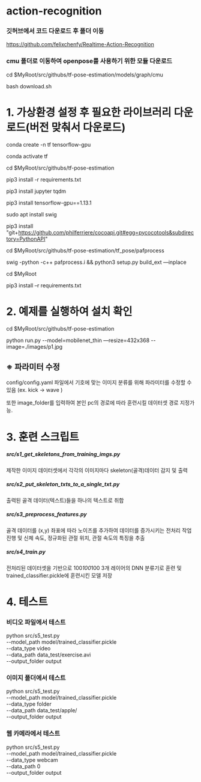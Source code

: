 # action-recognition


### 깃허브에서 코드 다운로드 후 폴더 이동 
https://github.com/felixchenfy/Realtime-Action-Recognition

### cmu 폴더로 이동하여 openpose를 사용하기 위한 모듈 다운로드
cd $MyRoot/src/githubs/tf-pose-estimation/models/graph/cmu  

bash download.sh 

# 1. 가상환경 설정 후 필요한 라이브러리 다운로드(버전 맞춰서 다운로드)
conda create -n tf tensorflow-gpu

conda activate tf

cd $MyRoot/src/githubs/tf-pose-estimation

pip3 install -r requirements.txt

pip3 install jupyter tqdm

pip3 install tensorflow-gpu==1.13.1

sudo apt install swig

pip3 install "git+https://github.com/philferriere/cocoapi.git#egg=pycocotools&subdirectory=PythonAPI"

cd $MyRoot/src/githubs/tf-pose-estimation/tf_pose/pafprocess

swig -python -c++ pafprocess.i && python3 setup.py build_ext —inplace

cd $MyRoot

pip3 install –r requirements.txt

# 2. 예제를 실행하여 설치 확인

cd $MyRoot/src/githubs/tf-pose-estimation

python run.py --model=mobilenet_thin —resize=432x368 --image=./images/p1.jpg

## ※ 파라미터 수정
config/config.yaml 파일에서 기호에 맞는 이미지 분류를 위해 파라미터를 수정할 수 있음 (ex. kick -> wave )

또한 image_folder를 입력하여 본인 pc의 경로에 따라 훈련시킬 데이터셋 경로 지정가능.   

# 3. 훈련 스크립트

##### src/s1_get_skeletons_from_training_imgs.py 

제작한 이미지 데이터셋에서 각각의 이미지마다 skeleton(골격)데이터 감지 및 출력

##### src/s2_put_skeleton_txts_to_a_single_txt.py

출력된 골격 데이터(텍스트)들을 하나의 텍스트로 취합  

##### src/s3_preprocess_features.py

골격 데이터를 (x,y) 좌표에 따라 노이즈를 추가하여 데이터를 증가시키는 전처리 작업 진행 및 신체 속도, 정규화된 관절 위치, 관절 속도의 특징을 추출

##### src/s4_train.py 

전처리된 데이터셋을 기반으로 100*100*100 3개 레이어의 DNN 분류기로 훈련 및 trained_classifier.pickle에 훈련시킨 모델 저장


# 4. 테스트

### 비디오 파일에서 테스트
python src/s5_test.py \
    --model_path model/trained_classifier.pickle \
    --data_type video \
    --data_path data_test/exercise.avi \
    --output_folder output

### 이미지 폴더에서 테스트
python src/s5_test.py \
    --model_path model/trained_classifier.pickle \
    --data_type folder \
    --data_path data_test/apple/ \
    --output_folder output

### 웹 카메라에서 테스트
python src/s5_test.py \
    --model_path model/trained_classifier.pickle \
    --data_type webcam \
    --data_path 0 \
    --output_folder output

